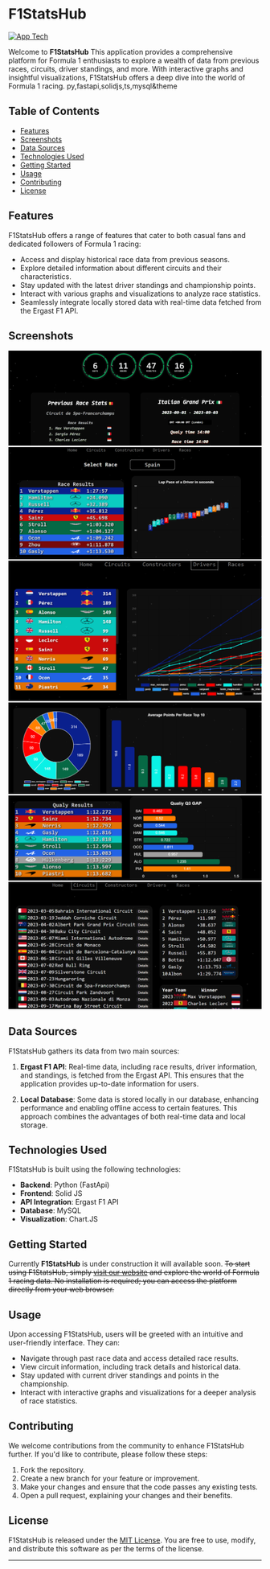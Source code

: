 # F1StatsHub

[![App Tech](https://skillicons.dev/icons?i=py,fastapi,solidjs,ts,mysql)](https://skillicons.dev)

Welcome to **F1StatsHub** This application provides a comprehensive platform for Formula 1 enthusiasts to explore a wealth of data from previous races, circuits, driver standings, and more. With interactive graphs and insightful visualizations, F1StatsHub offers a deep dive into the world of Formula 1 racing.
py,fastapi,solidjs,ts,mysql&theme
## Table of Contents

- [Features](#features)
- [Screenshots](#screenshots)
- [Data Sources](#data-sources)
- [Technologies Used](#technologies-used)
- [Getting Started](#getting-started)
- [Usage](#usage)
- [Contributing](#contributing)
- [License](#license)

## Features

F1StatsHub offers a range of features that cater to both casual fans and dedicated followers of Formula 1 racing:

- Access and display historical race data from previous seasons.
- Explore detailed information about different circuits and their characteristics.
- Stay updated with the latest driver standings and championship points.
- Interact with various graphs and visualizations to analyze race statistics.
- Seamlessly integrate locally stored data with real-time data fetched from the Ergast F1 API.

## Screenshots

<div style="text-align:center;">
  <img src="/img/home.gif" alt="Home Screen">
  <img src="/img/race.png" alt="Home Screen">
  <img src="/img/drivers.png" alt="Home Screen">
  <img src="/img/donut.png" alt="Home Screen">
  <img src="/img/qualy.png" alt="Home Screen">
  <img src="/img/circuits.png" alt="Home Screen">
</div>



## Data Sources

F1StatsHub gathers its data from two main sources:

1. **Ergast F1 API**: Real-time data, including race results, driver information, and standings, is fetched from the Ergast API. This ensures that the application provides up-to-date information for users.

2. **Local Database**: Some data is stored locally in our database, enhancing performance and enabling offline access to certain features. This approach combines the advantages of both real-time data and local storage.

## Technologies Used

F1StatsHub is built using the following technologies:

- **Backend**: Python (FastApi)
- **Frontend**: Solid JS
- **API Integration**: Ergast F1 API
- **Database**: MySQL
- **Visualization**: Chart.JS

## Getting Started
Currently **F1StatsHub** is under construction it will available soon.
~~To start using F1StatsHub, simply [visit our website](https://www.f1statshub.com) and explore the world of Formula 1 racing data. No installation is required; you can access the platform directly from your web browser.~~
## Usage

Upon accessing F1StatsHub, users will be greeted with an intuitive and user-friendly interface. They can:

- Navigate through past race data and access detailed race results.
- View circuit information, including track details and historical data.
- Stay updated with current driver standings and points in the championship.
- Interact with interactive graphs and visualizations for a deeper analysis of race statistics.

## Contributing

We welcome contributions from the community to enhance F1StatsHub further. If you'd like to contribute, please follow these steps:

1. Fork the repository.
2. Create a new branch for your feature or improvement.
3. Make your changes and ensure that the code passes any existing tests.
4. Open a pull request, explaining your changes and their benefits.

## License

F1StatsHub is released under the [MIT License](/LICENSE). You are free to use, modify, and distribute this software as per the terms of the license.

---